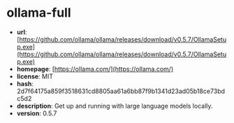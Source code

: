 # ollama-full

- **url**: [https://github.com/ollama/ollama/releases/download/v0.5.7/OllamaSetup.exe](https://github.com/ollama/ollama/releases/download/v0.5.7/OllamaSetup.exe)
- **homepage**: [https://ollama.com/](https://ollama.com/)
- **license**: MIT
- **hash**: 2d7f64175a859f3518631cd8805aa61a6bb87f9b1341d23ad05b18ce73bdc5d2
- **description**: Get up and running with large language models locally.
- **version**: 0.5.7

